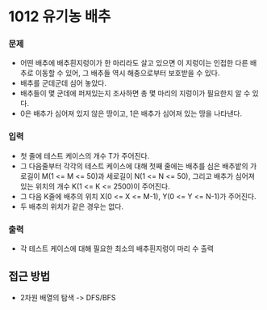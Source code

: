 1012 유기농 배추
=============
### 문제
* 어떤 배추에 배추흰지렁이가 한 마리라도 살고 있으면 이 지렁이는 인접한 다른 배추로 이동할 수 있어, 그 배추들 역시 해충으로부터 보호받을 수 있다.
* 배추를 군데군데 심어 놓았다.
* 배추들이 몇 군데에 퍼져있는지 조사하면 총 몇 마리의 지렁이가 필요한지 알 수 있다.
* 0은 배추가 심어져 있지 않은 땅이고, 1은 배추가 심어져 있는 땅을 나타낸다.
### 입력
* 첫 줄에 테스트 케이스의 개수 T가 주어진다.
* 그 다음줄부터 각각의 테스트 케이스에 대해 첫째 줄에는 배추를 심은 배추밭의 가로길이 M(1 <= M <= 50)과 세로길이 N(1 <= N <= 50), 그리고 배추가 심어져 있는 위치의 개수 K(1 <= K <= 2500)이 주어진다.
* 그 다음 K줄에 배추의 위치 X(0 <= X <= M-1), Y(0 <= Y <= N-1)가 주어진다.
* 두 배추의 위치가 같은 경우는 없다.
### 출력
* 각 테스트 케이스에 대해 필요한 최소의 배추흰지렁이 마리 수 출력

접근 방법
-------------
* 2차원 배열의 탐색 -> DFS/BFS